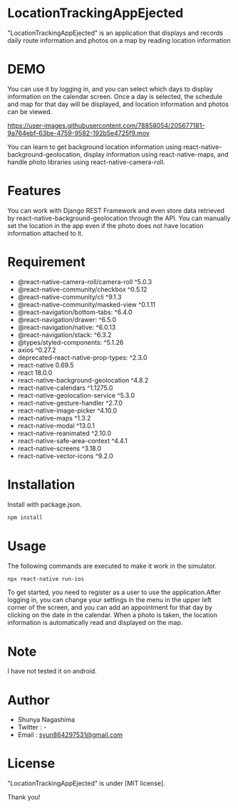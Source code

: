 # LocationTrackingAppEjected

"LocationTrackingAppEjected" is an application that displays and records daily route information and photos on a map by reading location information

# DEMO

You can use it by logging in, and you can select which days to display information on the calendar screen. Once a day is selected, the schedule and map for that day will be displayed, and location information and photos can be viewed.


https://user-images.githubusercontent.com/78858054/205677181-9a764ebf-63be-4759-9582-192b5e4725f9.mov




You can learn to get background location information using react-native-background-geolocation, display information using react-native-maps, and handle photo libraries using react-native-camera-roll.

# Features

You can work with Django REST Framework and even store data retrieved by react-native-background-geolocation through the API.
You can manually set the location in the app even if the photo does not have location information attached to it.

# Requirement

* @react-native-camera-roll/camera-roll ^5.0.3
* @react-native-community/checkbox ^0.5.12
* @react-native-community/cli ^9.1.3
* @react-native-community/masked-view ^0.1.11
* @react-navigation/bottom-tabs: ^6.4.0
* @react-navigation/drawer: ^6.5.0
* @react-navigation/native: ^6.0.13
* @react-navigation/stack: ^6.3.2
* @types/styled-components: ^5.1.26
* axios ^0.27.2
* deprecated-react-native-prop-types: ^2.3.0
* react-native 0.69.5
* react 18.0.0
* react-native-background-geolocation ^4.8.2
* react-native-calendars ^1.1275.0
* react-native-geolocation-service ^5.3.0
* react-native-gesture-handler ^2.7.0
* react-native-image-picker ^4.10.0
* react-native-maps ^1.3.2
* react-native-modal ^13.0.1
* react-native-reanimated ^2.10.0
* react-native-safe-area-context ^4.4.1
* react-native-screens ^3.18.0
* react-native-vector-icons ^9.2.0


# Installation

Install with package.json.

```bash
npm install
```

# Usage

The following commands are executed to make it work in the simulator.

```bash
npx react-native run-ios
```

To get started, you need to register as a user to use the application.After logging in, you can change your settings in the menu in the upper left corner of the screen, and you can add an appointment for that day by clicking on the date in the calendar. When a photo is taken, the location information is automatically read and displayed on the map.

# Note

I have not tested it on android.

# Author

* Shunya Nagashima
* Twitter : -
* Email : syun864297531@gmail.com

# License

"LocationTrackingAppEjected" is under [MIT license].

Thank you!
